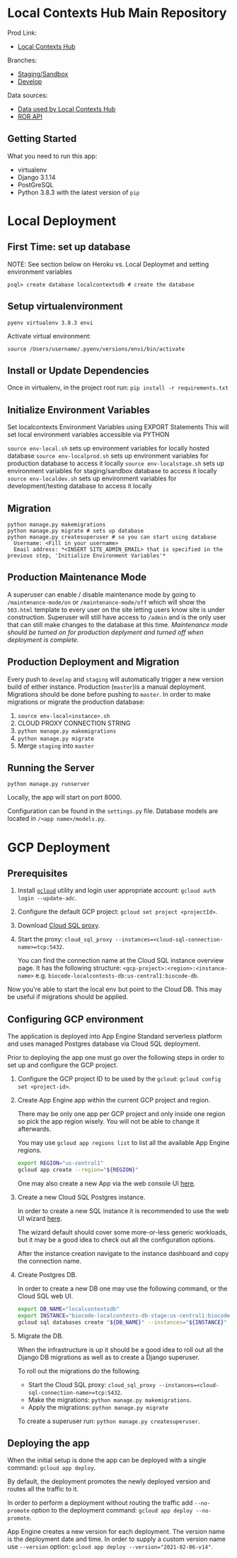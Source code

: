 # Local Contexts Hub Main Repository
Prod Link:
- [Local Contexts Hub](https://localcontextshub.org/)

Branches:
- [Staging/Sandbox](https://sandbox.localcontextshub.org/)
- [Develop](https://local-contexts-hub-staging.uc.r.appspot.com/)

Data sources:
- [Data used by Local Contexts Hub](https://github.com/biocodellc/localcontexts_json)
- [ROR API](https://api.ror.org)

## Getting Started
What you need to run this app:
- virtualenv
- Django 3.1.14
- PostGreSQL
- Python 3.8.3 with the latest version of `pip`


# Local Deployment

## First Time:  set up database
NOTE: See section below on Heroku vs. Local Deploymet and setting environment variables
```
psql> create database localcontextsdb # create the database
```

## Setup virtualenvironment
```
pyenv virtualenv 3.8.3 envi
```

Activate virtual environment:
```
source /Users/username/.pyenv/versions/envi/bin/activate
```

## Install or Update Dependencies
Once in virtualenv, in the project root run:
```pip install -r requirements.txt```

## Initialize Environment Variables
Set localcontexts Environment Variables using EXPORT Statements
This will set local environment variables accessible via PYTHON

```source env-local.sh``` sets up environment variables for locally hosted database
```source env-localprod.sh``` sets up environment variables for production database to access it locally
```source env-localstage.sh``` sets up environment variables for staging/sandbox database to access it locally
```source env-localdev.sh``` sets up environment variables for development/testing database to access it locally

## Migration
```
python manage.py makemigrations
python manage.py migrate # sets up database
python manage.py createsuperuser # so you can start using database
  Username: <Fill in your username>
  Email address: *<INSERT SITE_ADMIN_EMAIL> that is specified in the previous step, 'Initialize Environment Variables'*
```

## Production Maintenance Mode
A superuser can enable / disable maintenance mode by going to `/maintenance-mode/on` or `/maintenance-mode/off` which will show the `503.html` template to every user 
on the site letting users know site is under construction. Superuser will still have access to `/admin` and is the only user that can still make changes to the database at this time. 
*Maintenance mode should be turned on for production deplyment and turned off when deployment is complete.*

## Production Deployment and Migration
Every push to `develop` and `staging` will automatically trigger a new version build of either instance. Production (`master`)is a manual deployment. Migrations should be done before pushing to `master`.
In order to make migrations or migrate the production database:
1. `source env-local<instance>.sh`
2. CLOUD PROXY CONNECTION STRING
3. `python manage.py makemigrations`
4. `python manage.py migrate`
5. Merge `staging` into `master`

## Running the Server
```python manage.py runserver```

Locally, the app will start on port 8000.

Configuration can be found in the `settings.py` file.
Database models are located in `/<app name>/models.py`.

# GCP Deployment

## Prerequisites

1. Install [`gcloud`][gcloud] utility and login user appropriate account: `gcloud auth login --update-adc`.

2. Configure the default GCP project: `gcloud set project <projectId>`.

3. Download [Cloud SQL proxy][csql-proxy].

4. Start the proxy: `cloud_sql_proxy --instances=<cloud-sql-connection-name>=tcp:5432`.

   You can find the connection name at the Cloud SQL instance overview page.
   It has the following structure: `<gcp-project>:<region>:<instance-name>` e.g. 
   `biocode-localcontests-db:us-central1:biocode-db`.

Now you're able to start the local env but point to the Cloud DB. This may be useful 
if migrations should be applied.

[gcloud]: https://cloud.google.com/sdk/docs/install
[csql-proxy]: https://cloud.google.com/sql/docs/postgres/quickstart-proxy-test#install-proxy

## Configuring GCP environment

The application is deployed into App Engine Standard serverless platform and uses managed
Postgres database via Cloud SQL deployment.

Prior to deploying the app one must go over the following steps in order to set up and 
configure the GCP project.

1. Configure the GCP project ID to be used by the `gcloud`: `gcloud config set <project-id>`.

2. Create App Engine app within the current GCP project and region.

   There may be only one app per GCP project and only inside one region so pick the app region 
   wisely. You will not be able to change it afterwards.
   
   You may use `gcloud app regions list` to list all the available App Engine regions.
   
   ```bash
   export REGION="us-central1"
   gcloud app create --region="${REGION}"
   ```
   
   One may also create a new App via the web console UI [here](https://console.cloud.google.com/appengine).

3. Create a new Cloud SQL Postgres instance.

   In order to create a new SQL instance it is recommended to use the web UI wizard 
   [here](https://console.cloud.google.com/sql/create-instance-postgres).
   
   The wizard default should cover some more-or-less generic workloads, but it may be a good
   idea to check out all the configuration options.
   
   After the instance creation navigate to the instance dashboard and copy the connection name.

4. Create Postgres DB.

   In order to create a new DB one may use the following command, or the Cloud SQL web UI.

   ```bash
   export DB_NAME="localcontextsdb"
   export INSTANCE="biocode-localcontests-db-stage:us-central1:biocode-db" # Change to real instance name
   gcloud sql databases create "${DB_NAME}" --instances="${INSTANCE}"
   ```
   
5. Migrate the DB.

   When the infrastructure is up it should be a good idea to roll out all the Django DB migrations
   as well as to create a Django superuser.
   
   To roll out the migrations do the following.

   * Start the Cloud SQL proxy: `cloud_sql_proxy --instances=<cloud-sql-connection-name>=tcp:5432`.
   * Make the migrations: `python manage.py makemigrations`.
   * Apply the migrations: `python manage.py migrate`

   To create a superuser run: `python manage.py createsuperuser`.

## Deploying the app

When the initial setup is done the app can be deployed with a single command: `gcloud app deploy`.

By default, the deployment promotes the newly deployed version and routes all the traffic to it.

In order to perform a deployment without routing the traffic add `--no-promote` option to the 
deployment command: `gcloud app deploy --no-promote`.

App Engine creates a new version for each deployment. The version name is the deployment date
and time. In order to supply a custom version name use `--version` option:
`gcloud app deploy --version="2021-02-06-v14"`.
